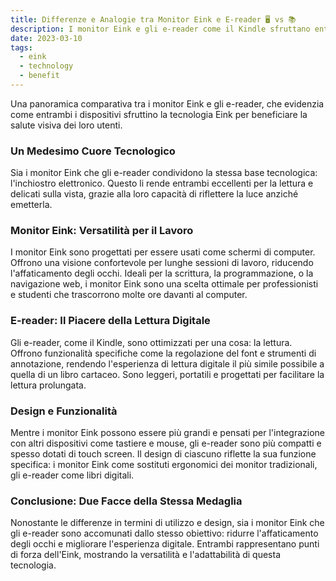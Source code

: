 ```yaml
---
title: Differenze e Analogie tra Monitor Eink e E-reader 🖥️ vs 📚
description: I monitor Eink e gli e-reader come il Kindle sfruttano entrambi le proprietà uniche dell'EInk. Mentre gli e-reader sono progettati specificamente per la lettura prolungata e offrono strumenti come i caratteri regolabili e le annotazioni, i monitor Eink mirano a fornire un'esperienza digitale completa per varie attività senza compromettere il comfort degli occhi.
date: 2023-03-10
tags:
  - eink
  - technology
  - benefit
---
```

Una panoramica comparativa tra i monitor Eink e gli e-reader, che evidenzia come entrambi i dispositivi sfruttino la tecnologia Eink per beneficiare la salute visiva dei loro utenti. 
### Un Medesimo Cuore Tecnologico
Sia i monitor Eink che gli e-reader condividono la stessa base tecnologica: l'inchiostro elettronico. Questo li rende entrambi eccellenti per la lettura e delicati sulla vista, grazie alla loro capacità di riflettere la luce anziché emetterla.

### Monitor Eink: Versatilità per il Lavoro
I monitor Eink sono progettati per essere usati come schermi di computer. Offrono una visione confortevole per lunghe sessioni di lavoro, riducendo l'affaticamento degli occhi. Ideali per la scrittura, la programmazione, o la navigazione web, i monitor Eink sono una scelta ottimale per professionisti e studenti che trascorrono molte ore davanti al computer.

### E-reader: Il Piacere della Lettura Digitale
Gli e-reader, come il Kindle, sono ottimizzati per una cosa: la lettura. Offrono funzionalità specifiche come la regolazione del font e strumenti di annotazione, rendendo l'esperienza di lettura digitale il più simile possibile a quella di un libro cartaceo. Sono leggeri, portatili e progettati per facilitare la lettura prolungata.

### Design e Funzionalità 
Mentre i monitor Eink possono essere più grandi e pensati per l'integrazione con altri dispositivi come tastiere e mouse, gli e-reader sono più compatti e spesso dotati di touch screen. Il design di ciascuno riflette la sua funzione specifica: i monitor Eink come sostituti ergonomici dei monitor tradizionali, gli e-reader come libri digitali.

### Conclusione: Due Facce della Stessa Medaglia ###
Nonostante le differenze in termini di utilizzo e design, sia i monitor Eink che gli e-reader sono accomunati dallo stesso obiettivo: ridurre l'affaticamento degli occhi e migliorare l'esperienza digitale. Entrambi rappresentano punti di forza dell'Eink, mostrando la versatilità e l'adattabilità di questa tecnologia.
